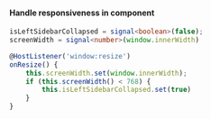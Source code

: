 #### Handle responsiveness in component
```ts
isLeftSidebarCollapsed = signal<boolean>(false);
screenWidth = signal<number>(window.innerWidth)

@HostListener('window:resize')
onResize() {
	this.screenWidth.set(window.innerWidth);
	if (this.screenWidth() < 768) {
		this.isLeftSidebarCollapsed.set(true)
	}
}
```